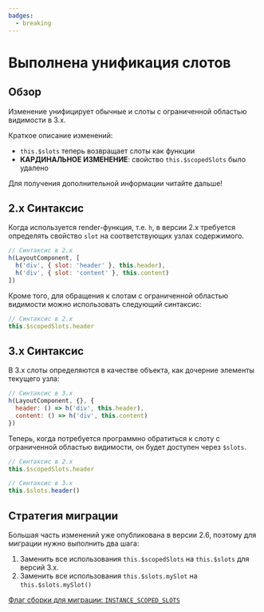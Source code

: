 ```yaml
---
badges:
  - breaking
---
```


# Выполнена унификация слотов <MigrationBadges :badges="$frontmatter.badges" />

## Обзор

Изменение унифицирует обычные и слоты с ограниченной областью видимости в 3.x.

Краткое описание изменений:

- `this.$slots` теперь возвращает слоты как функции
- **КАРДИНАЛЬНОЕ ИЗМЕНЕНИЕ**: свойство `this.$scopedSlots` было удалено

Для получения дополнительной информации читайте дальше!

## 2.x Синтаксис

Когда используется render-функция, т.е. `h`, в версии 2.x требуется определять свойство `slot` на соответствующих узлах содержимого.

```js
// Синтаксис в 2.x
h(LayoutComponent, [
  h('div', { slot: 'header' }, this.header),
  h('div', { slot: 'content' }, this.content)
])
```

Кроме того, для обращения к слотам с ограниченной областью видимости можно использовать следующий синтаксис:

```js
// Синтаксис в 2.x
this.$scopedSlots.header
```

## 3.x Синтаксис

В 3.x слоты определяются в качестве объекта, как дочерние элементы текущего узла:

```js
// Синтаксис в 3.x
h(LayoutComponent, {}, {
  header: () => h('div', this.header),
  content: () => h('div', this.content)
})
```

Теперь, когда потребуется программно обратиться к слоту с ограниченной областью видимости, он будет доступен через `$slots`.

```js
// Синтаксис в 2.x
this.$scopedSlots.header

// Синтаксис в 3.x
this.$slots.header()
```

## Стратегия миграции

Большая часть изменений уже опубликована в версии 2.6, поэтому для миграции нужно выполнить два шага:

1. Заменить все использования `this.$scopedSlots` на `this.$slots` для версий 3.x.
2. Заменить все использования `this.$slots.mySlot` на `this.$slots.mySlot()`

[Флаг сборки для миграции: `INSTANCE_SCOPED_SLOTS`](../migration-build.html#compat-configuration)
